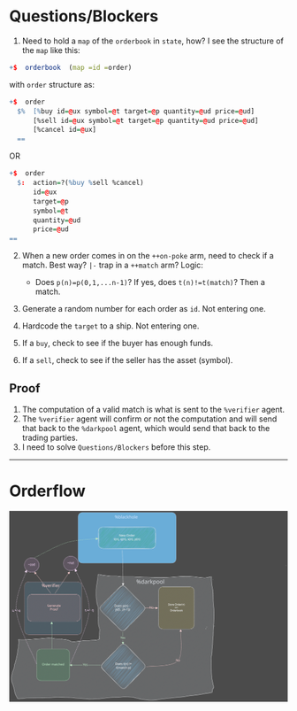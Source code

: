 # Questions/Blockers

1. Need to hold a `map` of the `orderbook` in `state`, how? I see the structure of the `map` like this:

```r
+$  orderbook  (map =id =order)
```

with `order` structure as:

```r
+$  order
  $%  [%buy id=@ux symbol=@t target=@p quantity=@ud price=@ud]
      [%sell id=@ux symbol=@t target=@p quantity=@ud price=@ud]
      [%cancel id=@ux]
  ==
  ```

  OR

  ```r
  +$  order
    $:  action=?(%buy %sell %cancel)
        id=@ux
        target=@p
        symbol=@t
        quantity=@ud
        price=@ud
  ==
  ```

2. When a new order comes in on the `++on-poke` arm, need to check if a match. Best way? `|-` trap in a `++match` arm? Logic:

   - Does `p(n)=p(0,1,...n-1)`? If yes, does `t(n)!=t(match)`? Then a match.

3. Generate a random number for each order as `id`. Not entering one.
4. Hardcode the `target` to a ship. Not entering one.
5. If a `buy`, check to see if the buyer has enough funds.
6. If a `sell`, check to see if the seller has the asset (symbol).

## Proof

1. The computation of a valid match is what is sent to the `%verifier` agent.
2. The `%verifier` agent will confirm or not the computation and will send that back to the `%darkpool` agent, which would send that back to the trading parties.
3. I need to solve `Questions/Blockers` before this step.
---

# Orderflow
![Alt text](assets/Orderflow.svg)
